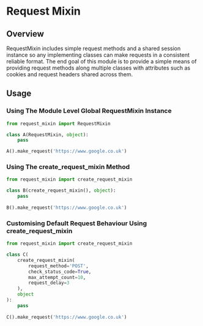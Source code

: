 # Request Mixin

## Overview
RequestMixin includes simple request methods and a shared session instance so any implementing classes can make requests in a consistent reliable format. The end goal of this module is to provide a simple means of providing request methods along multiple classes with attributes such as cookies and request headers shared across them.

## Usage

### Using The Module Level Global RequestMixin Instance

```python
from request_mixin import RequestMixin

class A(RequestMixin, object):
    pass

A().make_request('https://www.google.co.uk')
```

### Using The create_request_mixin Method

```python
from request_mixin import create_request_mixin

class B(create_request_mixin(), object):
    pass
    
B().make_request('https://www.google.co.uk')
```

### Customising Default Request Behaviour Using create_request_mixin

```python
from request_mixin import create_request_mixin

class C(
    create_request_mixin(
        request_method='POST',
        check_status_code=True,
        max_attempt_count=10,
        request_delay=3
    ),
    object
):
    pass
    
C().make_request('https://www.google.co.uk')
```
